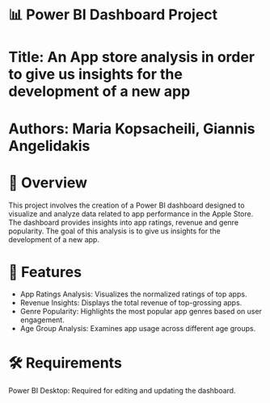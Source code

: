 # 📊 Power BI Dashboard Project
# Title: An App store analysis in order to give us insights for the development of  a new app
# Authors: Maria Kopsacheili, Giannis Angelidakis

# 📌 Overview
This project involves the creation of a Power BI dashboard designed to visualize and analyze data related to app performance in the Apple Store. The dashboard provides insights into app ratings, revenue and genre popularity. The goal of this analysis is to give us insights for the development of  a new app.

# 🧩 Features
- App Ratings Analysis: Visualizes the normalized ratings of top apps.
- Revenue Insights: Displays the total revenue of top-grossing apps.
- Genre Popularity: Highlights the most popular app genres based on user engagement.
- Age Group Analysis: Examines app usage across different age groups.
  
# 🛠️ Requirements
Power BI Desktop: Required for editing and updating the dashboard.


